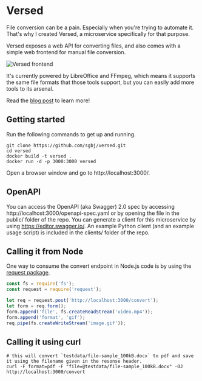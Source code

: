 # Versed
File conversion can be a pain. Especially when you're trying to automate it. That's why I created Versed, a microservice specifically for that purpose.

Versed exposes a web API for converting files, and also comes with a simple web frontend for manual file conversion. 

![Versed frontend](https://user-images.githubusercontent.com/5178445/29902290-c7bd44d4-8dc2-11e7-9aca-6ff17b264971.png)

It's currently powered by LibreOffice and FFmpeg, which means it supports the same file formats that those tools support, but you can easily add more tools to its arsenal.

Read the [blog post](http://aka.sb/Versed) to learn more!

## Getting started

Run the following commands to get up and running.

```
git clone https://github.com/sgbj/versed.git
cd versed
docker build -t versed .
docker run -d -p 3000:3000 versed
```

Open a browser window and go to http://localhost:3000/.

## OpenAPI

You can access the OpenAPI (aka Swagger) 2.0 spec by accessing http://localhost:3000/openapi-spec.yaml or by opening the file in the public/ folder of the repo.
You can generate a client for this microservice by using https://editor.swagger.io/.
An example Python client (and an example usage script) is included in the clients/ folder of the repo.

## Calling it from Node

One way to consume the convert endpoint in Node.js code is by using the [request package](https://www.npmjs.com/package/request). 

```js
const fs = require('fs');
const request = require('request');

let req = request.post('http://localhost:3000/convert');
let form = req.form();
form.append('file', fs.createReadStream('video.mp4'));
form.append('format', 'gif');
req.pipe(fs.createWriteStream('image.gif'));
```

## Calling it using curl

```shell
# this will convert `testdata/file-sample_100kB.docx` to pdf and save it using the filename given in the resonse header.
curl -F format=pdf -F "file=@testdata/file-sample_100kB.docx" -OJ  http://localhost:3000/convert

```

